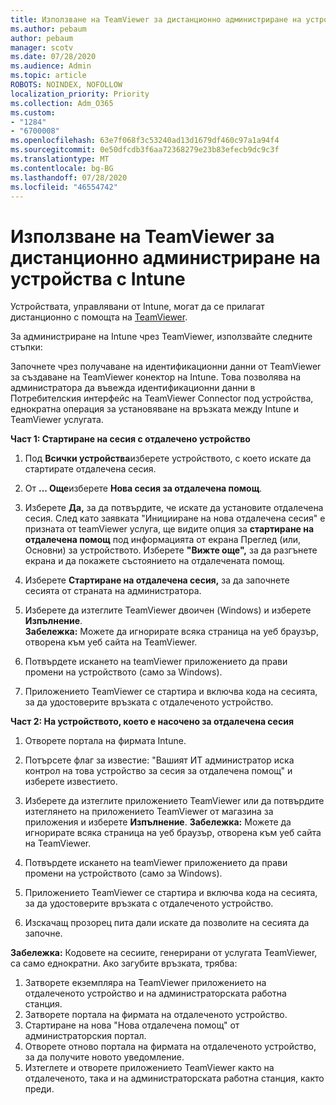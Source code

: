 ```yaml
---
title: Използване на TeamViewer за дистанционно администриране на устройства с Intune
ms.author: pebaum
author: pebaum
manager: scotv
ms.date: 07/28/2020
ms.audience: Admin
ms.topic: article
ROBOTS: NOINDEX, NOFOLLOW
localization_priority: Priority
ms.collection: Adm_O365
ms.custom:
- "1284"
- "6700008"
ms.openlocfilehash: 63e7f068f3c53240ad13d1679df460c97a1a94f4
ms.sourcegitcommit: 0e50dfcdb3f6aa72368279e23b83efecb9dc9c3f
ms.translationtype: MT
ms.contentlocale: bg-BG
ms.lasthandoff: 07/28/2020
ms.locfileid: "46554742"
---
```

# <a name="use-teamviewer-to-remotely-administer-intune-devices"></a>Използване на TeamViewer за дистанционно администриране на устройства с Intune

Устройствата, управлявани от Intune, могат да се прилагат дистанционно с помощта на [TeamViewer](https://www.teamviewer.com/).

За администриране на Intune чрез TeamViewer, използвайте следните стъпки: 

Започнете чрез получаване на идентификационни данни от TeamViewer за създаване на TeamViewer конектор на Intune. Това позволява на администратора да въвежда идентификационни данни в Потребителския интерфейс на TeamViewer Connector под устройства, еднократна операция за установяване на връзката между Intune и TeamViewer услугата.

**Част 1: Стартиране на сесия с отдалечено устройство**

1. Под **Всички устройства**изберете устройството, с което искате да стартирате отдалечена сесия.
2. От **... Още**изберете **Нова сесия за отдалечена помощ**.
3. Изберете **Да,** за да потвърдите, че искате да установите отдалечена сесия.
    След като заявката "Иницииране на нова отдалечена сесия" е призната от teamViewer услуга, ще видите опция за **стартиране на отдалечена помощ** под информацията от екрана Преглед (или, Основни) за устройството. Изберете **"Вижте още",** за да разгънете екрана и да покажете състоянието на отдалечената помощ.
4. Изберете **Стартиране на отдалечена сесия,** за да започнете сесията от страната на администратора.
5. Изберете да изтеглите TeamViewer двоичен (Windows) и изберете **Изпълнение**.<br/>
    **Забележка:** Можете да игнорирате всяка страница на уеб браузър, отворена към уеб сайта на TeamViewer.

6. Потвърдете искането на teamViewer приложението да прави промени на устройството (само за Windows).
7. Приложението TeamViewer се стартира и включва кода на сесията, за да удостоверите връзката с отдалеченото устройство.

**Част 2: На устройството, което е насочено за отдалечена сесия**

1. Отворете портала на фирмата Intune.
2. Потърсете флаг за известие: "Вашият ИТ администратор иска контрол на това устройство за сесия за отдалечена помощ" и изберете известието.
3. Изберете да изтеглите приложението TeamViewer или да потвърдите изтеглянето на приложението TeamViewer от магазина за приложения и изберете **Изпълнение**.
    **Забележка:** Можете да игнорирате всяка страница на уеб браузър, отворена към уеб сайта на TeamViewer.

4. Потвърдете искането на teamViewer приложението да прави промени на устройството (само за Windows).
5. Приложението TeamViewer се стартира и включва кода на сесията, за да удостоверите връзката с отдалеченото устройство.
6. Изскачащ прозорец пита дали искате да позволите на сесията да започне.

**Забележка:** Кодовете на сесиите, генерирани от услугата TeamViewer, са само еднократни. Ако загубите връзката, трябва:

1. Затворете екземпляра на TeamViewer приложението на отдалеченото устройство и на администраторската работна станция.
2. Затворете портала на фирмата на отдалеченото устройство.
3. Стартиране на нова "Нова отдалечена помощ" от администраторския портал.
4. Отворете отново портала на фирмата на отдалеченото устройство, за да получите новото уведомление.
5. Изтеглете и отворете приложението TeamViewer както на отдалеченото, така и на администраторската работна станция, както преди.